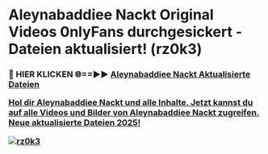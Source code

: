 # Aleynabaddiee Nackt Original Videos 0nlyFans durchgesickert - Dateien aktualisiert! (rz0k3)

<h3>🔴 HIER KLICKEN 🌐==►► <a href="https://tinyurl.com/h6vf6nb8" rel="nofollow">Aleynabaddiee Nackt Aktualisierte Dateien

Hol dir Aleynabaddiee Nackt und alle Inhalte. Jetzt kannst du auf alle Videos und Bilder von Aleynabaddiee Nackt zugreifen. Neue aktualisierte Dateien 2025!

[![rz0k3](https://i.imgur.com/sD4kR3V.gif)](https://tinyurl.com/h6vf6nb8)
